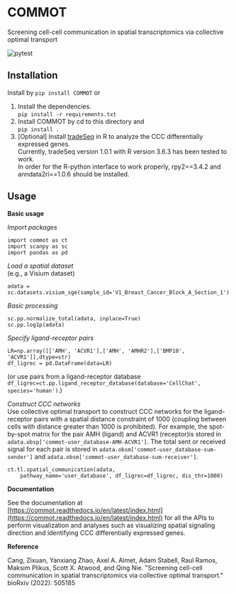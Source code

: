 # COMMOT
Screening cell-cell communication in spatial transcriptomics via collective optimal transport 

![pytest](https://github.com/zcang/COMMOT/actions/workflows/python-package.yml/badge.svg)

## Installation
Install by `pip install COMMOT` or

1. Install the dependencies. \
   `pip install -r requirements.txt`
2. Install COMMOT by cd to this directory and \
   `pip install .`
3. [Optional] Install [tradeSeq](https://github.com/statOmics/tradeSeq) in R to analyze the CCC differentially expressed genes. \
   Currently, tradeSeq version 1.0.1 with R version 3.6.3 has been tested to work. \
   In order for the R-python interface to work properly, rpy2==3.4.2 and anndata2ri==1.0.6 should be installed.

## Usage
**Basic usage**

_Import packages_
```
import commot as ct
import scanpy as sc
import pandas as pd
```
_Load a spatial dataset_ \
(e.g., a Visium dataset)
```
adata = sc.datasets.visium_sge(sample_id='V1_Breast_Cancer_Block_A_Section_1')
```
_Basic processing_
```
sc.pp.normalize_total(adata, inplace=True)
sc.pp.log1p(adata)
```
_Specify ligand-receptor pairs_
```
LR=np.array([['AMH', 'ACVR1'],['AMH', 'AMHR2'],['BMP10', 'ACVR1']],dtype=str)
df_ligrec = pd.DataFrame(data=LR)
```
(or use pairs from a ligand-receptor database `df_ligrec=ct.pp.ligand_receptor_database(database='CellChat', species='human')`.)

_Construct CCC networks_ \
Use collective optimal transport to construct CCC networks for the ligand-receptor pairs with a spatial distance constraint of 1000 (coupling between cells with distance greater than 1000 is prohibited). For example, the spot-by-spot matrix for the pair AMH (ligand) and ACVR1 (receptor)is stored in `adata.obsp['commot-user_database-AMH-ACVR1']`. The total sent or received signal for each pair is stored in `adata.obsm['commot-user_database-sum-sender']` and `adata.obsm['commot-user_database-sum-receiver']`.
```
ct.tl.spatial_communication(adata,
    pathway_name='user_database', df_ligrec=df_ligrec, dis_thr=1000)
```
**Documentation**

See the documentation at [https://commot.readthedocs.io/en/latest/index.html](https://commot.readthedocs.io/en/latest/index.html) for all the APIs to perform visualization and analyses such as visualizing spatial signaling direction and identifying CCC differentially expressed genes.

**Reference**

Cang, Zixuan, Yanxiang Zhao, Axel A. Almet, Adam Stabell, Raul Ramos, Maksim Plikus, Scott X. Atwood, and Qing Nie. "Screening cell-cell communication in spatial transcriptomics via collective optimal transport." bioRxiv (2022): 505185

